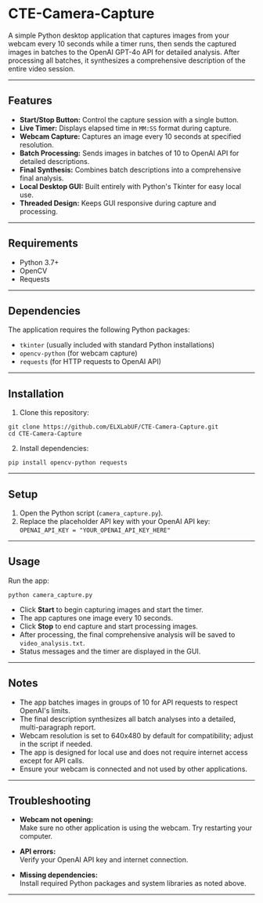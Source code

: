 # CTE-Camera-Capture

A simple Python desktop application that captures images from your webcam every 10 seconds while a timer runs, then sends the captured images in batches to the OpenAI GPT-4o API for detailed analysis. After processing all batches, it synthesizes a comprehensive description of the entire video session.

---

## Features

- **Start/Stop Button:** Control the capture session with a single button.
- **Live Timer:** Displays elapsed time in `MM:SS` format during capture.
- **Webcam Capture:** Captures an image every 10 seconds at specified resolution.
- **Batch Processing:** Sends images in batches of 10 to OpenAI API for detailed descriptions.
- **Final Synthesis:** Combines batch descriptions into a comprehensive final analysis.
- **Local Desktop GUI:** Built entirely with Python's Tkinter for easy local use.
- **Threaded Design:** Keeps GUI responsive during capture and processing.

---

## Requirements

- Python 3.7+
- OpenCV
- Requests

---

## Dependencies

The application requires the following Python packages:

- `tkinter` (usually included with standard Python installations)
- `opencv-python` (for webcam capture)
- `requests` (for HTTP requests to OpenAI API)

---

## Installation

1. Clone this repository:
```
git clone https://github.com/ELXLabUF/CTE-Camera-Capture.git
cd CTE-Camera-Capture
```
2. Install dependencies:
```
pip install opencv-python requests
```

---

## Setup

1. Open the Python script (`camera_capture.py`).
2. Replace the placeholder API key with your OpenAI API key: `OPENAI_API_KEY = "YOUR_OPENAI_API_KEY_HERE"`

---

## Usage

Run the app:
```
python camera_capture.py
```
- Click **Start** to begin capturing images and start the timer.
- The app captures one image every 10 seconds.
- Click **Stop** to end capture and start processing images.
- After processing, the final comprehensive analysis will be saved to `video_analysis.txt`.
- Status messages and the timer are displayed in the GUI.

---

## Notes

- The app batches images in groups of 10 for API requests to respect OpenAI's limits.
- The final description synthesizes all batch analyses into a detailed, multi-paragraph report.
- Webcam resolution is set to 640x480 by default for compatibility; adjust in the script if needed.
- The app is designed for local use and does not require internet access except for API calls.
- Ensure your webcam is connected and not used by other applications.

---

## Troubleshooting

- **Webcam not opening:**  
  Make sure no other application is using the webcam. Try restarting your computer.

- **API errors:**  
  Verify your OpenAI API key and internet connection.

- **Missing dependencies:**  
  Install required Python packages and system libraries as noted above.

---
